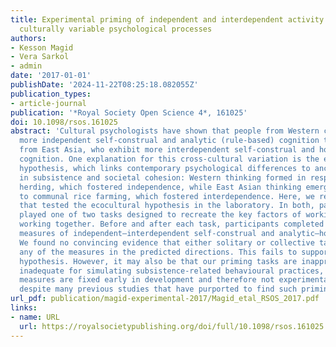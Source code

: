```yaml
---
title: Experimental priming of independent and interdependent activity does not affect
  culturally variable psychological processes
authors:
- Kesson Magid
- Vera Sarkol
- admin
date: '2017-01-01'
publishDate: '2024-11-22T08:25:18.082055Z'
publication_types:
- article-journal
publication: '*Royal Society Open Science 4*, 161025'
doi: 10.1098/rsos.161025
abstract: 'Cultural psychologists have shown that people from Western countries exhibit
  more independent self-construal and analytic (rule-based) cognition than people
  from East Asia, who exhibit more interdependent self-construal and holistic (relationship-based)
  cognition. One explanation for this cross-cultural variation is the ecocultural
  hypothesis, which links contemporary psychological differences to ancestral differences
  in subsistence and societal cohesion: Western thinking formed in response to solitary
  herding, which fostered independence, while East Asian thinking emerged in response
  to communal rice farming, which fostered interdependence. Here, we report two experiments
  that tested the ecocultural hypothesis in the laboratory. In both, participants
  played one of two tasks designed to recreate the key factors of working alone and
  working together. Before and after each task, participants completed psychological
  measures of independent–interdependent self-construal and analytic–holistic cognition.
  We found no convincing evidence that either solitary or collective tasks affected
  any of the measures in the predicted directions. This fails to support the ecocultural
  hypothesis. However, it may also be that our priming tasks are inappropriate or
  inadequate for simulating subsistence-related behavioural practices, or that these
  measures are fixed early in development and therefore not experimentally primable,
  despite many previous studies that have purported to find such priming effects.'
url_pdf: publication/magid-experimental-2017/Magid_etal_RSOS_2017.pdf
links:
- name: URL
  url: https://royalsocietypublishing.org/doi/full/10.1098/rsos.161025
---
```

